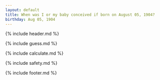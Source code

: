 ```yaml
---
layout: default
title: When was I or my baby conceived if born on August 05, 1904?
birthday: Aug 05, 1904
---
```


{% include header.md %}

{% include guess.md %}

{% include calculate.md %}

{% include safety.md %}

{% include footer.md %}



